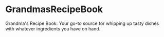 # GrandmasRecipeBook
Grandma's Recipe Book: Your go-to source for whipping up tasty dishes with whatever ingredients you have on hand. 
